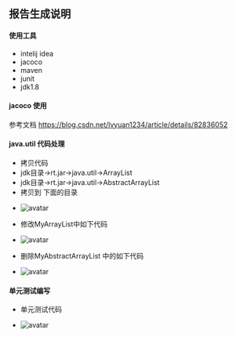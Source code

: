 ## 报告生成说明
#### 使用工具
* intelij idea
* jacoco
* maven
* junit
* jdk1.8

#### jacoco 使用
参考文档
https://blog.csdn.net/lvyuan1234/article/details/82836052

#### java.util 代码处理
* 拷贝代码 
* jdk目录->rt.jar->java.util->ArrayList
* jdk目录->rt.jar->java.util->AbstractArrayList
* 拷贝到 下面的目录
- ![avatar](readme/微信截图_20200516131038.png)

- 修改MyArrayList中如下代码
* ![avatar](readme/微信截图_20200516131557.png)

- 删除MyAbstractArrayList 中的如下代码

* ![avatar](readme/微信截图_20200516131755.png)

#### 单元测试编写
- 单元测试代码
* ![avatar](readme/微信截图_20200516131926.png) 
